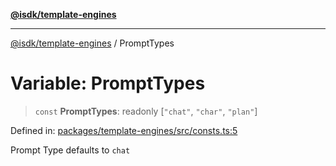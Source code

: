 [**@isdk/template-engines**](../README.md)

***

[@isdk/template-engines](../globals.md) / PromptTypes

# Variable: PromptTypes

> `const` **PromptTypes**: readonly \[`"chat"`, `"char"`, `"plan"`\]

Defined in: [packages/template-engines/src/consts.ts:5](https://github.com/isdk/template-engines.js/blob/0980ec51236148c4fd76db6d69dc25b1172476d4/src/consts.ts#L5)

Prompt Type
defaults to `chat`
